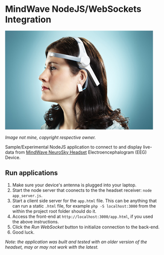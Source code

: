 # MindWave NodeJS/WebSockets Integration

![Image of MindWave](/headset.jpg)

*Image not mine, copyright respective owner.*

Sample/Experimental NodeJS application to connect to and display live-data from [MindWave NeuroSky Headset](http://store.neurosky.com/pages/mindwave) Electroencephalogram (EEG) Device.

## Run applications

1. Make sure your device's antenna is plugged into your laptop.
2. Start the node server that coonects to the the headset receiver: `node app_server.js`.
3. Start a client side server for the `app.html` file. This can be anything that can run a static `.html` file, for example `php -S localhost:3000` from the within the project root folder should do it.
4. Access the front-end at `http://localhost:3000/app.html`, if you used the above instructions.
5. Click the *Run WebSocket* button to initialize connection to the back-end.
6. Good luck.

*Note: the application was built and tested with an older version of the headset, may or may not work with the latest.*

